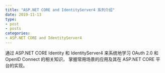 ```yaml
---
title: "ASP.NET CORE and IdentityServer4 系列介绍"
date: 2019-11-13
type:
- post
- posts
categories:
- ASP.NET CORE and IdentityServer4
---
```


通过 ASP.NET CORE Identity 和 IdentityServer4 来系统地学习 OAuth 2.0 和 OpenID Connect 的相关知识， 掌握常用场景的应用及其在 ASP.NET CORE 平台的实现。
